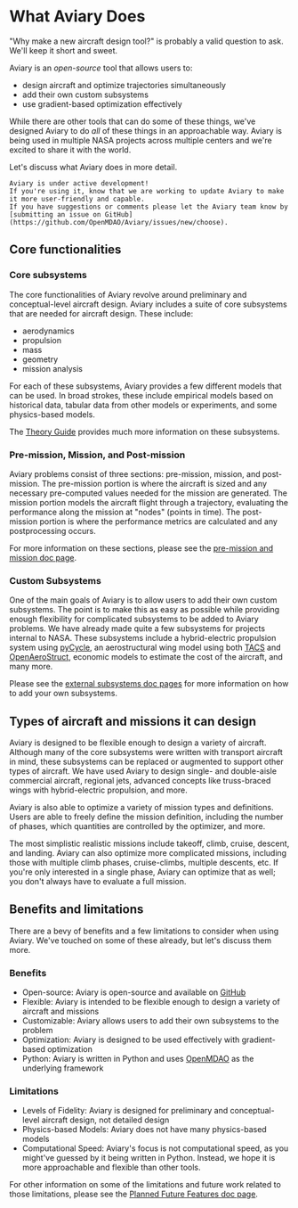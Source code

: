 # What Aviary Does

"Why make a new aircraft design tool?" is probably a valid question to ask.
We'll keep it short and sweet.

Aviary is an *open-source* tool that allows users to:

- design aircraft and optimize trajectories simultaneously
- add their own custom subsystems
- use gradient-based optimization effectively

While there are other tools that can do some of these things, we've designed Aviary to do *all* of these things in an approachable way.
Aviary is being used in multiple NASA projects across multiple centers and we're excited to share it with the world.

Let's discuss what Aviary does in more detail.

```{warning}
Aviary is under active development!
If you're using it, know that we are working to update Aviary to make it more user-friendly and capable.
If you have suggestions or comments please let the Aviary team know by [submitting an issue on GitHub](https://github.com/OpenMDAO/Aviary/issues/new/choose).
```

## Core functionalities

### Core subsystems

The core functionalities of Aviary revolve around preliminary and conceptual-level aircraft design.
Aviary includes a suite of core subsystems that are needed for aircraft design.
These include:

- aerodynamics
- propulsion
- mass
- geometry
- mission analysis

For each of these subsystems, Aviary provides a few different models that can be used.
In broad strokes, these include empirical models based on historical data, tabular data from other models or experiments, and some physics-based models.

The [Theory Guide](../theory_guide/intro) provides much more information on these subsystems.

### Pre-mission, Mission, and Post-mission

Aviary problems consist of three sections: pre-mission, mission, and post-mission.
The pre-mission portion is where the aircraft is sized and any necessary pre-computed values needed for the mission are generated.
The mission portion models the aircraft flight through a trajectory, evaluating the performance along the mission at "nodes" (points in time).
The post-mission portion is where the performance metrics are calculated and any postprocessing occurs.

For more information on these sections, please see the [pre-mission and mission doc page](../user_guide/pre_mission_and_mission).

### Custom Subsystems

One of the main goals of Aviary is to allow users to add their own custom subsystems.
The point is to make this as easy as possible while providing enough flexibility for complicated subsystems to be added to Aviary problems.
We have already made quite a few subsystems for projects internal to NASA.
These subsystems include a hybrid-electric propulsion system using [pyCycle](https://github.com/OpenMDAO/pyCycle), an aerostructural wing model using both [TACS](https://github.com/smdogroup/tacs) and [OpenAeroStruct](https://github.com/mdolab/OpenAeroStruct/), economic models to estimate the cost of the aircraft, and many more.

Please see the [external subsystems doc pages](../user_guide/subsystems) for more information on how to add your own subsystems.

## Types of aircraft and missions it can design

Aviary is designed to be flexible enough to design a variety of aircraft.
Although many of the core subsystems were written with transport aircraft in mind, these subsystems can be replaced or augmented to support other types of aircraft.
We have used Aviary to design single- and double-aisle commercial aircraft, regional jets, advanced concepts like truss-braced wings with hybrid-electric propulsion, and more.

Aviary is also able to optimize a variety of mission types and definitions.
Users are able to freely define the mission definition, including the number of phases, which quantities are controlled by the optimizer, and more.

The most simplistic realistic missions include takeoff, climb, cruise, descent, and landing.
Aviary can also optimize more complicated missions, including those with multiple climb phases, cruise-climbs, multiple descents, etc.
If you're only interested in a single phase, Aviary can optimize that as well; you don't always have to evaluate a full mission.

## Benefits and limitations

There are a bevy of benefits and a few limitations to consider when using Aviary.
We've touched on some of these already, but let's discuss them more.

### Benefits

- Open-source: Aviary is open-source and available on [GitHub](https://github.com/OpenMDAO/Aviary)
- Flexible: Aviary is intended to be flexible enough to design a variety of aircraft and missions
- Customizable: Aviary allows users to add their own subsystems to the problem
- Optimization: Aviary is designed to be used effectively with gradient-based optimization
- Python: Aviary is written in Python and uses [OpenMDAO](https://openmdao.org/) as the underlying framework

### Limitations

- Levels of Fidelity: Aviary is designed for preliminary and conceptual-level aircraft design, not detailed design
- Physics-based Models: Aviary does not have many physics-based models
- Computational Speed: Aviary's focus is not computational speed, as you might've guessed by it being written in Python. Instead, we hope it is more approachable and flexible than other tools.

For other information on some of the limitations and future work related to those limitations, please see the [Planned Future Features doc page](../misc_resources/planned_future_features).
